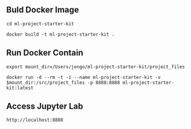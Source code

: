 ## Buld Docker Image
```
cd ml-project-starter-kit

docker build -t ml-project-starter-kit .
```

## Run Docker Contain
```
export mount_dir=/Users/jongo/ml-project-starter-kit/project_files

docker run -d --rm -t -i --name ml-project-starter-kit -v $mount_dir:/src/project_files -p 8888:8888 ml-project-starter-kit:latest
```

## Access Jupyter Lab
```
http://localhost:8888
```
